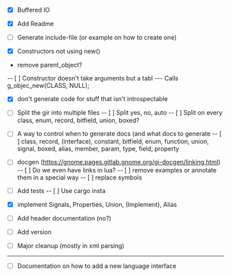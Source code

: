 - [x] Buffered IO
- [x] Add Readme
- [ ] Generate include-file (or example on how to create one)

- [x] Constructors not using new()

- remove parent_object?

-- [ ] Constructor doesn't take arguments but a tabl
--- Calls g_objec_new(CLASS, NULL);

- [x] don't generate code for stuff that isn't introspectable
- [ ] Split the gir into multiple files
-- [ ] Split yes, no, auto
-- [ ] Split on every class, enum, record, bitfield, union, boxed?

- [ ] A way to control when to generate docs (and what docs to generate
-- [ ] class, record, (interface), constant, bitfield, enum, function,
	union, signal, boxed, alias, member, param, type, field, property

- [ ] docgen (https://gnome.pages.gitlab.gnome.org/gi-docgen/linking.html)
-- [ ] Do we even have links in lua?
-- [ ] remove examples or annotate them in a special way
-- [ ] replace symbols

- [ ] Add tests
-- [ ] Use cargo insta

- [x] implement Signals, Properties, Union, (Implement), Alias

- [ ] Add header documentation (no?)

- [ ] Add version
- [ ] Major cleanup (mostly in xml parsing)




--- 
- [ ] Documentation on how to add a new language interface
